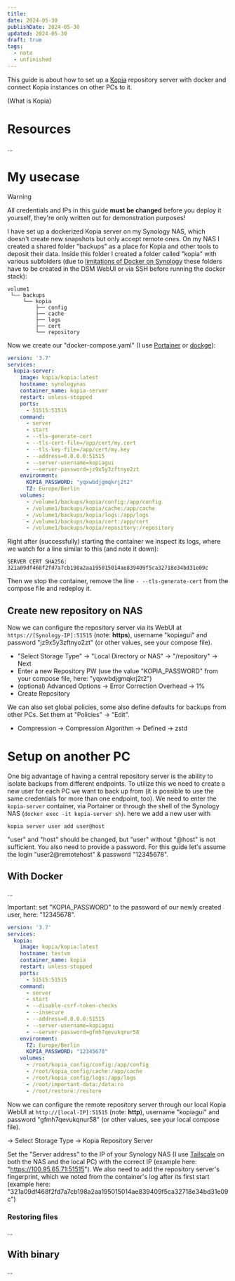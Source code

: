 ```yaml
---
title: 
date: 2024-05-30
publishDate: 2024-05-30
updated: 2024-05-30
draft: true
tags:
  - note
  - unfinished
---
```

 
This guide is about how to set up a [Kopia](https://kopia.io/) repository server with docker and connect Kopia instances on other PCs to it.

(What is Kopia)

# Resources

...

# My usecase

> [!warning]
> All credentials and IPs in this guide **must be changed** before you deploy it yourself, they're only written out for demonstration purposes!

I have set up a dockerized Kopia server on my Synology NAS, which doesn't create new snapshots but only accept remote ones. On my NAS I created a shared folder "backups" as a place for Kopia and other tools to deposit their data. Inside this folder I created a folder called "kopia" with various subfolders (due to [limitations of Docker on Synology](https://www.reddit.com/r/synology/comments/ls64fy/grant_docker_access_to_createdelete_folders/) these folders have to be created in the DSM WebUI or via SSH before running the docker stack):

```
volume1
 └── backups
     └── kopia
         ├── config
         ├── cache
         ├── logs
         ├── cert
         └── repository
```

Now we create our "docker-compose.yaml" (I use [Portainer](https://www.portainer.io/) or [dockge](https://github.com/louislam/dockge)):

```yaml {13} title="docker-compose.yaml"
version: '3.7'
services:
  kopia-server:
    image: kopia/kopia:latest
    hostname: synologynas
    container_name: kopia-server
    restart: unless-stopped
    ports:
      - 51515:51515
    command:
      - server
      - start
      - --tls-generate-cert
      - --tls-cert-file=/app/cert/my.cert
      - --tls-key-file=/app/cert/my.key
      - --address=0.0.0.0:51515
      - --server-username=kopiagui
      - --server-password=jz9x5y3zftnyo2zt
    environment:
      KOPIA_PASSWORD: "yqxwbdjgmqkrj2t2"
      TZ: Europe/Berlin
    volumes:
      - /volume1/backups/kopia/config:/app/config
      - /volume1/backups/kopia/cache:/app/cache
      - /volume1/backups/kopia/logs:/app/logs
      - /volume1/backups/kopia/cert:/app/cert
      - /volume1/backups/kopia/repository:/repository
```

Right after (successfully) starting the container we inspect its logs, where we watch for a line similar to this (and note it down):

```
SERVER CERT SHA256: 321a09df468f2fd7a7cb198a2aa195015014ae839409f5ca32718e34bd31e09c
```

Then we stop the container, remove the line `- --tls-generate-cert` from the compose file and redeploy it.

## Create new repository on NAS

Now we can configure the repository server via its WebUI at `https://[Synology-IP]:51515` (note: **https**), username "kopiagui" and password "jz9x5y3zftnyo2zt" (or other values, see your compose file). 

- "Select Storage Type" -> "Local Directory or NAS" -> "/repository" -> Next
- Enter a new Repository PW (use the value "KOPIA_PASSWORD" from your compose file, here: "yqxwbdjgmqkrj2t2")
- (optional) Advanced Options -> Error Correction Overhead -> 1%
- Create Repository

We can also set global policies, some also define defaults for backups from other PCs. Set them at "Policies" -> "Edit".

- Compression -> Compression Algorithm -> Defined -> zstd

# Setup on another PC

One big advantage of having a central repository server is the ability to isolate backups from different endpoints. To utilize this we need to create a new user for each PC we want to back up from (it is possible to use the same credentials for more than one endpoint, too). We need to enter the `kopia-server` container, via Portainer or through the shell of the Synology NAS (`docker exec -it kopia-server sh`). here we add a new user with

  ```shell
  kopia server user add user@host
  ```

"user" and "host" should be changed, but "user" without "@host" is not sufficient. You also need to provide a password. For this guide let's assume the login "user2@remotehost" & password "12345678".

## With Docker

...

Important: set "KOPIA_PASSWORD" to the password of our newly created user, here: "12345678".

```yaml {13} title="docker-compose.yaml"
version: '3.7'
services:
  kopia:
    image: kopia/kopia:latest
    hostname: testvm
    container_name: kopia
    restart: unless-stopped
    ports:
      - 51515:51515
    command:
      - server
      - start
      - --disable-csrf-token-checks
      - --insecure
      - --address=0.0.0.0:51515
      - --server-username=kopiagui
      - --server-password=gfmh7qevukqnur58
    environment:
      TZ: Europe/Berlin
      KOPIA_PASSWORD: "12345678"
    volumes:
      - /root/kopia_config/config:/app/config
      - /root/kopia_config/cache:/app/cache
      - /root/kopia_config/logs:/app/logs
      - /root/important-data:/data:ro
      - /root/restore:/restore
```

Now we can configure the remote repository server through our local Kopia WebUI at `http://[local-IP]:51515` (note: **http**), username "kopiagui" and password "gfmh7qevukqnur58" (or other values, see your local compose file). 

-> Select Storage Type -> Kopia Repository Server 

Set the "Server address" to the IP of your Synology NAS (I use [Tailscale](https://tailscale.com/) on both the NAS and the local PC) with the correct IP (example here: "https://100.95.65.71:51515"). We also need to add the repository server's fingerprint, which we noted from the container's log after its first start (example here: "321a09df468f2fd7a7cb198a2aa195015014ae839409f5ca32718e34bd31e09c")

### Restoring files

...

## With binary

...

